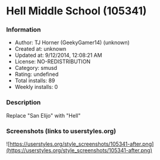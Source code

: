 # Hell Middle School (105341)

### Information
- Author: TJ Horner (GeekyGamer14) (unknown)
- Created at: unknown
- Updated at: 9/12/2014, 12:08:21 AM
- License: NO-REDISTRIBUTION
- Category: smusd
- Rating: undefined
- Total installs: 89
- Weekly installs: 0


### Description
Replace "San Elijo" with "Hell"


### Screenshots (links to userstyles.org)
![https://userstyles.org/style_screenshots/105341-after.png](https://userstyles.org/style_screenshots/105341-after.png)


